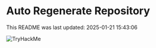 # Auto Regenerate Repository

This README was last updated: 2025-01-21 15:43:06

 ![TryHackMe](https://tryhackme.com/badge/533634)